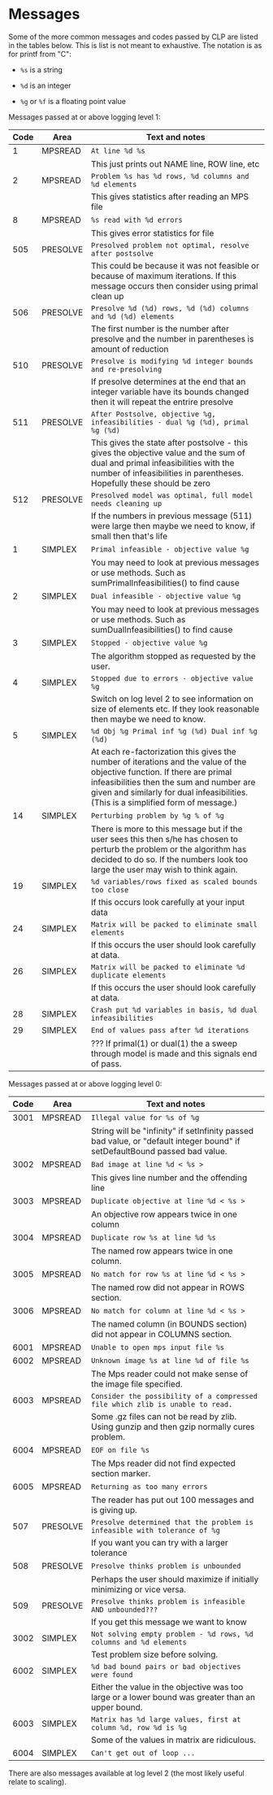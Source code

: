 # Messages

Some of the more common messages and codes passed by CLP are listed in
the tables below. This is list is not meant to exhaustive. The notation
is as for printf from "C":

  - `%s` is a string

  - `%d` is an integer

  - `%g` or `%f` is a floating point value

Messages passed at or above logging level
1:

| Code | Area     | Text and notes                                                                                                                                                                                                                                              |
| ---- | -------- | ----------------------------------------------------------------------------------------------------------------------------------------------------------------------------------------------------------------------------------------------------------- |
| 1    | MPSREAD  | `At line %d %s`                                                                                                                                                                                                                                             |
|      |          | This just prints out NAME line, ROW line, etc                                                                                                                                                                                                               |
| 2    | MPSREAD  | `Problem %s has %d rows, %d columns and %d elements`                                                                                                                                                                                                        |
|      |          | This gives statistics after reading an MPS file                                                                                                                                                                                                             |
| 8    | MPSREAD  | `%s read with %d errors`                                                                                                                                                                                                                                    |
|      |          | This gives error statistics for file                                                                                                                                                                                                                        |
| 505  | PRESOLVE | `Presolved problem not optimal, resolve after postsolve`                                                                                                                                                                                                    |
|      |          | This could be because it was not feasible or because of maximum iterations. If this message occurs then consider using primal clean up                                                                                                                      |
| 506  | PRESOLVE | `Presolve %d (%d) rows, %d (%d) columns and %d (%d) elements`                                                                                                                                                                                               |
|      |          | The first number is the number after presolve and the number in parentheses is amount of reduction                                                                                                                                                          |
| 510  | PRESOLVE | `Presolve is modifying %d integer bounds and re-presolving`                                                                                                                                                                                                 |
|      |          | If presolve determines at the end that an integer variable have its bounds changed then it will repeat the entrire presolve                                                                                                                                 |
| 511  | PRESOLVE | `After Postsolve, objective %g, infeasibilities - dual %g (%d), primal %g (%d)`                                                                                                                                                                             |
|      |          | This gives the state after postsolve - this gives the objective value and the sum of dual and primal infeasibilities with the number of infeasibilities in parentheses. Hopefully these should be zero                                                      |
| 512  | PRESOLVE | `Presolved model was optimal, full model needs cleaning up`                                                                                                                                                                                                 |
|      |          | If the numbers in previous message (511) were large then maybe we need to know, if small then that's life                                                                                                                                                   |
| 1    | SIMPLEX  | `Primal infeasible - objective value %g`                                                                                                                                                                                                                    |
|      |          | You may need to look at previous messages or use methods. Such as sumPrimalInfeasibilities() to find cause                                                                                                                                                  |
| 2    | SIMPLEX  | `Dual infeasible - objective value %g`                                                                                                                                                                                                                      |
|      |          | You may need to look at previous messages or use methods. Such as sumDualInfeasibilities() to find cause                                                                                                                                                    |
| 3    | SIMPLEX  | `Stopped - objective value %g`                                                                                                                                                                                                                              |
|      |          | The algorithm stopped as requested by the user.                                                                                                                                                                                                             |
| 4    | SIMPLEX  | `Stopped due to errors - objective value %g`                                                                                                                                                                                                                |
|      |          | Switch on log level 2 to see information on size of elements etc. If they look reasonable then maybe we need to know.                                                                                                                                       |
| 5    | SIMPLEX  | `%d Obj %g Primal inf %g (%d) Dual inf %g (%d)`                                                                                                                                                                                                             |
|      |          | At each re-factorization this gives the number of iterations and the value of the objective function. If there are primal infeasibilities then the sum and number are given and similarly for dual infeasibilities. (This is a simplified form of message.) |
| 14   | SIMPLEX  | `Perturbing problem by %g % of %g`                                                                                                                                                                                                                          |
|      |          | There is more to this message but if the user sees this then s/he has chosen to perturb the problem or the algorithm has decided to do so. If the numbers look too large the user may wish to think again.                                                  |
| 19   | SIMPLEX  | `%d variables/rows fixed as scaled bounds too close`                                                                                                                                                                                                        |
|      |          | If this occurs look carefully at your input data                                                                                                                                                                                                            |
| 24   | SIMPLEX  | `Matrix will be packed to eliminate small elements`                                                                                                                                                                                                         |
|      |          | If this occurs the user should look carefully at data.                                                                                                                                                                                                      |
| 26   | SIMPLEX  | `Matrix will be packed to eliminate %d duplicate elements`                                                                                                                                                                                                  |
|      |          | If this occurs the user should look carefully at data.                                                                                                                                                                                                      |
| 28   | SIMPLEX  | `Crash put %d variables in basis, %d dual infeasibilities`                                                                                                                                                                                                  |
| 29   | SIMPLEX  | `End of values pass after %d iterations`                                                                                                                                                                                                                    |
|      |          | ??? If primal(1) or dual(1) the a sweep through model is made and this signals end of pass.                                                                                                                                                                 |

Messages passed at or above logging level
0:

| Code | Area     | Text and notes                                                                                                             |
| ---- | -------- | -------------------------------------------------------------------------------------------------------------------------- |
| 3001 | MPSREAD  | `Illegal value for %s of %g`                                                                                               |
|      |          | String will be "infinity" if setInfinity passed bad value, or "default integer bound" if setDefaultBound passed bad value. |
| 3002 | MPSREAD  | `Bad image at line %d < %s >`                                                                                              |
|      |          | This gives line number and the offending line                                                                              |
| 3003 | MPSREAD  | `Duplicate objective at line %d < %s >`                                                                                    |
|      |          | An objective row appears twice in one column                                                                               |
| 3004 | MPSREAD  | `Duplicate row %s at line %d %s`                                                                                           |
|      |          | The named row appears twice in one column.                                                                                 |
| 3005 | MPSREAD  | `No match for row %s at line %d < %s >`                                                                                    |
|      |          | The named row did not appear in ROWS section.                                                                              |
| 3006 | MPSREAD  | `No match for column at line %d < %s >`                                                                                    |
|      |          | The named column (in BOUNDS section) did not appear in COLUMNS section.                                                    |
| 6001 | MPSREAD  | `Unable to open mps input file %s`                                                                                         |
| 6002 | MPSREAD  | `Unknown image %s at line %d of file %s`                                                                                   |
|      |          | The Mps reader could not make sense of the image file specified.                                                           |
| 6003 | MPSREAD  | `Consider the possibility of a compressed file which zlib is unable to read.`                                              |
|      |          | Some .gz files can not be read by zlib. Using gunzip and then gzip normally cures problem.                                 |
| 6004 | MPSREAD  | `EOF on file %s`                                                                                                           |
|      |          | The Mps reader did not find expected section marker.                                                                       |
| 6005 | MPSREAD  | `Returning as too many errors`                                                                                             |
|      |          | The reader has put out 100 messages and is giving up.                                                                      |
| 507  | PRESOLVE | `Presolve determined that the problem is infeasible with tolerance of %g`                                                  |
|      |          | If you want you can try with a larger tolerance                                                                            |
| 508  | PRESOLVE | `Presolve thinks problem is unbounded`                                                                                     |
|      |          | Perhaps the user should maximize if initially minimizing or vice versa.                                                    |
| 509  | PRESOLVE | `Presolve thinks problem is infeasible AND unbounded???`                                                                   |
|      |          | If you get this message we want to know                                                                                    |
| 3002 | SIMPLEX  | `Not solving empty problem - %d rows, %d columns and %d elements`                                                          |
|      |          | Test problem size before solving.                                                                                          |
| 6002 | SIMPLEX  | `%d bad bound pairs or bad objectives were found`                                                                          |
|      |          | Either the value in the objective was too large or a lower bound was greater than an upper bound.                          |
| 6003 | SIMPLEX  | `Matrix has %d large values, first at column %d, row %d is %g`                                                             |
|      |          | Some of the values in matrix are ridiculous.                                                                               |
| 6004 | SIMPLEX  | `Can't get out of loop ...`                                                                                                |

There are also messages available at log level 2 (the most likely useful
relate to scaling).
